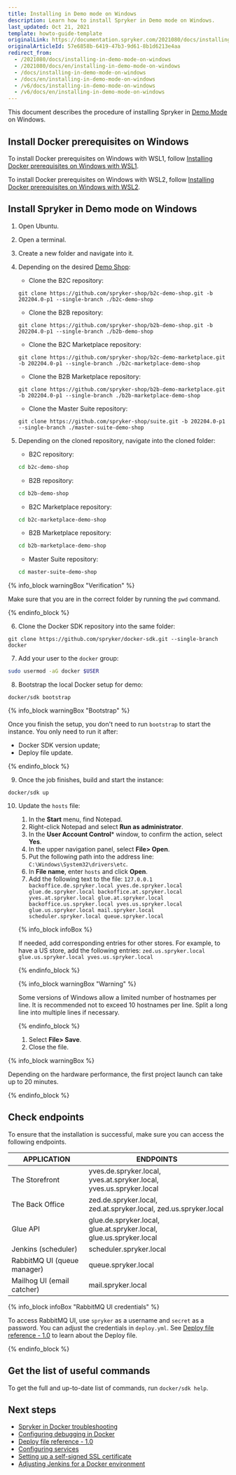```yaml
---
title: Installing in Demo mode on Windows
description: Learn how to install Spryker in Demo mode on Windows.
last_updated: Oct 21, 2021
template: howto-guide-template
originalLink: https://documentation.spryker.com/2021080/docs/installing-in-demo-mode-on-windows
originalArticleId: 57e6858b-6419-47b3-9d61-8b1d6213e4aa
redirect_from:
  - /2021080/docs/installing-in-demo-mode-on-windows
  - /2021080/docs/en/installing-in-demo-mode-on-windows
  - /docs/installing-in-demo-mode-on-windows
  - /docs/en/installing-in-demo-mode-on-windows
  - /v6/docs/installing-in-demo-mode-on-windows
  - /v6/docs/en/installing-in-demo-mode-on-windows
---
```


This document describes the procedure of installing Spryker in [Demo Mode](/docs/scos/dev/setup/installing-spryker-with-docker/installation-guides/choosing-an-installation-mode.html#demo-mode) on Windows.

## Install Docker prerequisites on Windows

To install Docker prerequisites on Windows with WSL1, follow [Installing Docker prerequisites on Windows with WSL1](/docs/scos/dev/setup/installing-spryker-with-docker/docker-installation-prerequisites/installing-docker-prerequisites-on-windows-with-wsl1.html).

To install Docker prerequisites on Windows with WSL2, follow [Installing Docker prerequisites on Windows with WSL2](/docs/scos/dev/setup/installing-spryker-with-docker/docker-installation-prerequisites/installing-docker-prerequisites-on-windows-with-wsl2.html).

## Install Spryker in Demo mode on Windows

1. Open Ubuntu.
2. Open a terminal.
3. Create a new folder and navigate into it.
4. Depending on the desired [Demo Shop](/docs/scos/user/intro-to-spryker/intro-to-spryker.html#spryker-b2bb2c-demo-shops):

    * Clone the B2C repository:

    ```shell
    git clone https://github.com/spryker-shop/b2c-demo-shop.git -b 202204.0-p1 --single-branch ./b2c-demo-shop
    ```

    * Clone the B2B repository:

    ```shell
    git clone https://github.com/spryker-shop/b2b-demo-shop.git -b 202204.0-p1 --single-branch ./b2b-demo-shop
    ```

    * Clone the B2C Marketplace repository:
  
    ```shell
    git clone https://github.com/spryker-shop/b2c-demo-marketplace.git -b 202204.0-p1 --single-branch ./b2c-marketplace-demo-shop
    ```

   * Clone the B2B Marketplace repository:
  
    ```shell
    git clone https://github.com/spryker-shop/b2b-demo-marketplace.git -b 202204.0-p1 --single-branch ./b2b-marketplace-demo-shop
    ```

   * Clone the Master Suite repository:
  
    ```shell
    git clone https://github.com/spryker-shop/suite.git -b 202204.0-p1 --single-branch ./master-suite-demo-shop
    ```


5. Depending on the cloned repository, navigate into the cloned folder:

    * B2C repository:

    ```bash
    cd b2c-demo-shop
    ```

    * B2B repository:

    ```bash
    cd b2b-demo-shop
    ```
    
    * B2C Marketplace repository:

    ```bash
    cd b2c-marketplace-demo-shop
    ```

    * B2B Marketplace repository:

    ```bash
    cd b2b-marketplace-demo-shop
    ```

    * Master Suite repository:
    
    ```bash
    cd master-suite-demo-shop
    ```

{% info_block warningBox "Verification" %}

Make sure that you are in the correct folder by running the `pwd` command.

{% endinfo_block %}

6. Clone the Docker SDK repository into the same folder:

```shell
git clone https://github.com/spryker/docker-sdk.git --single-branch docker
```

7. Add your user to the `docker` group:

```bash
sudo usermod -aG docker $USER
```

8. Bootstrap the local Docker setup for demo:

```shell
docker/sdk bootstrap
```

{% info_block warningBox "Bootstrap" %}

Once you finish the setup, you don't need to run `bootstrap` to start the instance. You only need to run it after:

* Docker SDK version update;
* Deploy file update.

{% endinfo_block %}

9. Once the job finishes, build and start the instance:

```shell
docker/sdk up
```

10. Update the `hosts` file:
    1. In the **Start** menu, find Notepad.
    3. Right-click Notepad and select **Run as administrator**.
    4. In the **User Account Control*** window, to confirm the action, select **Yes**.
    5. In the upper navigation panel, select **File<span aria-label="and then">></span> Open**.
    6. Put the following path into the address line: `C:\Windows\System32\drivers\etc`.
    7. In **File name**, enter `hosts` and click **Open**.
    8. Add the following text to the file: `127.0.0.1	backoffice.de.spryker.local yves.de.spryker.local glue.de.spryker.local backoffice.at.spryker.local yves.at.spryker.local glue.at.spryker.local backoffice.us.spryker.local yves.us.spryker.local glue.us.spryker.local mail.spryker.local scheduler.spryker.local queue.spryker.local`

    {% info_block infoBox %}

    If needed, add corresponding entries for other stores. For example, to have a US store, add the following entries: `zed.us.spryker.local glue.us.spryker.local yves.us.spryker.local`

    {% endinfo_block %}

    {% info_block warningBox "Warning" %}

    Some versions of Windows allow a limited number of hostnames per line. It is recommended not to exceed 10 hostnames per line. Split a long line into multiple lines if necessary.

    {% endinfo_block %}

    1. Select **File<span aria-label="and then">></span> Save**.
    2. Close the file.


{% info_block warningBox %}

Depending on the hardware performance, the first project launch can take up to 20 minutes.

{% endinfo_block %}

## Check endpoints

To ensure that the installation is successful, make sure you can access the following endpoints.

| APPLICATION | ENDPOINTS |
| --- | --- |
| The Storefront |  yves.de.spryker.local, yves.at.spryker.local, yves.us.spryker.local |
| The Back Office | zed.de.spryker.local, zed.at.spryker.local, zed.us.spryker.local |
| Glue API | glue.de.spryker.local, glue.at.spryker.local, glue.us.spryker.local |
| Jenkins (scheduler) | scheduler.spryker.local |
| RabbitMQ UI (queue manager) | queue.spryker.local |
| Mailhog UI (email catcher) | mail.spryker.local |

{% info_block infoBox "RabbitMQ UI credentials" %}

To access RabbitMQ UI, use `spryker` as a username and `secret` as a password. You can adjust the credentials in `deploy.yml`. See [Deploy file reference - 1.0](/docs/scos/dev/the-docker-sdk/{{site.version}}/deploy-file/deploy-file-reference-1.0.html) to learn about the Deploy file.

{% endinfo_block %}

## Get the list of useful commands

To get the full and up-to-date list of commands, run `docker/sdk help`.

## Next steps

* [Spryker in Docker troubleshooting](/docs/scos/dev/troubleshooting/troubleshooting-spryker-in-docker-issues/troubleshooting-spryker-in-docker-issues.html)
* [Configuring debugging in Docker](/docs/scos/dev/the-docker-sdk/{{site.version}}/configuring-debugging-in-docker.html)
* [Deploy file reference - 1.0](/docs/scos/dev/the-docker-sdk/{{site.version}}/deploy-file/deploy-file-reference-1.0.html)
* [Configuring services](/docs/scos/dev/the-docker-sdk/{{site.version}}/configuring-services.html)
* [Setting up a self-signed SSL certificate](/docs/scos/dev/setup/installing-spryker-with-docker/configuration/setting-up-a-self-signed-ssl-certificate.html)
* [Adjusting Jenkins for a Docker environment](/docs/scos/dev/setup/installing-spryker-with-docker/configuration/adjusting-jenkins-for-a-docker-environment.html)
